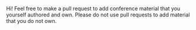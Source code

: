 Hi! Feel free to make a pull request to add conference material that you yourself
authored and own. Please do not use pull requests to add material that you do not
own.